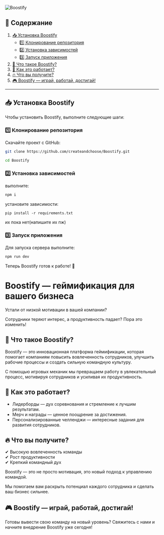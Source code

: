 ![Boostify](https://i.imgur.com/2QZidgV.png)

## 📖 Содержание 
1. [📥 Установка Boostify](#-установка-boostify)  
   - [1️⃣ Клонирование репозитория](#1️⃣-клонирование-репозитория)  
   - [2️⃣ Установка зависимостей](#2️⃣-установка-зависимостей)  
   - [3️⃣ Запуск приложения](#3️⃣-запуск-приложения) 
2. [🚀 Что такое Boostify?](#-что-такое-boostify)  
3. [🎯 Как это работает?](#-как-это-работает)  
4. [🔥 Что вы получите?](#-что-вы-получите)  
5. [🎮 Boostify — играй, работай, достигай!](#-boostify--играй-работай-достигай)  

---


## 📥 Установка Boostify  

Чтобы установить Boostify, выполните следующие шаги:  

### 1️⃣ Клонирование репозитория  
Скачайте проект с GitHub:  

```bash
git clone https://github.com/createandchoose/Boostify.git
```
```bash
cd Boostify
```

### 2️⃣ Установка зависимостей
выполните:

```bash
npm i
```

установите зависимости:

```
pip install -r requirements.txt
```
их пока нет(напишите их пж)
### 3️⃣ Запуск приложения
Для запуска сервера выполните:
```bash
npm run dev
```
Теперь Boostify готов к работе! 🚀


# Boostify — геймификация для вашего бизнеса  

Устали от низкой мотивации в вашей компании?  

Сотрудники теряют интерес, а продуктивность падает? Пора это изменить!  

## 🚀 Что такое Boostify?  
Boostify — это инновационная платформа геймификации, которая помогает компаниям повысить вовлеченность сотрудников, улучшить рабочие процессы и создать сильную командную культуру.  

С помощью игровых механик мы превращаем работу в увлекательный процесс, мотивируя сотрудников и усиливая их продуктивность.  

## 🎯 Как это работает?  
- Лидерборды — дух соревнования и стремление к лучшим результатам.  
- Мерч и награды — ценное поощрение за достижения.  
- Персонализированные челленджи — интересные задания для развития сотрудников.  


## 🔥 Что вы получите?  
✔ Высокую вовлеченность команды  
✔ Рост продуктивности  
✔ Крепкий командный дух  

Boostify — это не просто мотивация, это новый подход к управлению командой.  

Мы помогаем вам раскрыть потенциал каждого сотрудника и сделать ваш бизнес сильнее.  

## 🎮 Boostify — играй, работай, достигай!  

Готовы вывести свою команду на новый уровень? Свяжитесь с нами и начните внедрение Boostify уже сегодня!  
